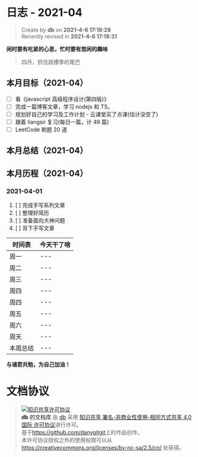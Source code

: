 # 日志 - 2021-04

> Create by **db** on **2021-4-6 17:18:28**  
> Recently revised in **2021-4-6 17:18:31**

**闲时要有吃紧的心思，忙时要有悠闲的趣味**

> 四月，抓住跳槽季的尾巴

## 本月目标（2021-04）

- [ ] 看《javascript 高级程序设计(第四版)》
- [ ] 完成一篇博客文章，学习 nodejs 和 TS。
- [ ] 规划好自己的学习及工作计划 - 云课堂买了点课(估计没空了)
- [ ] 跟着 liangsir 复习(每日一篇，计 49 篇)
- [ ] LeetCode 刷题 20 道

## 本月总结（2021-04）

## 本月历程（2021-04）

### 2021-04-01

1. [ ] 完成手写系列文章
2. [ ] 整理好简历
3. [ ] 准备面向大神问题
4. [ ] 背下手写文章

| 时间表   | 今天干了啥 |
| -------- | ---------- |
| 周一     | ---        |
| 周二     | ---        |
| 周三     | ---        |
| 周四     | ---        |
| 周四     | ---        |
| 周五     | ---        |
| 周六     | ---        |
| 周天     | ---        |
| 本周总结 | ---        |

**与诸君共勉，为自己加油！**

# 文档协议

> <a rel="license" href="http://creativecommons.org/licenses/by-nc-sa/4.0/"><img alt="知识共享许可协议" style="border-width:0" src="https://i.creativecommons.org/l/by-nc-sa/4.0/88x31.png" /></a><br /><a xmlns:dct="http://purl.org/dc/terms/" property="dct:title">**db** 的文档库</a> 由 <a xmlns:cc="http://creativecommons.org/ns#" href="db" property="cc:attributionName" rel="cc:attributionURL">db</a> 采用 <a rel="license" href="http://creativecommons.org/licenses/by-nc-sa/4.0/">知识共享 署名-非商业性使用-相同方式共享 4.0 国际 许可协议</a>进行许可。<br />基于<a xmlns:dct="http://purl.org/dc/terms/" href="https://github.com/danygitgit" rel="dct:source">https://github.com/danygitgit</a>上的作品创作。<br />本许可协议授权之外的使用权限可以从 <a xmlns:cc="http://creativecommons.org/ns#" href="https://creativecommons.org/licenses/by-nc-sa/2.5/cn/" rel="cc:morePermissions">https://creativecommons.org/licenses/by-nc-sa/2.5/cn/</a> 处获得。
